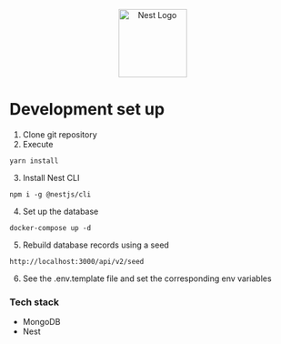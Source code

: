 <p align="center">
  <a href="http://nestjs.com/" target="blank"><img src="https://nestjs.com/img/logo-small.svg" width="120" alt="Nest Logo" /></a>
</p>

# Development set up

1. Clone git repository
2. Execute
```
yarn install
```

3. Install Nest CLI
```
npm i -g @nestjs/cli
```

4. Set up the database
```
docker-compose up -d
```

5. Rebuild database records using a   seed
```
http://localhost:3000/api/v2/seed
```

6. See the .env.template file and set the corresponding env variables

### Tech stack
* MongoDB
* Nest